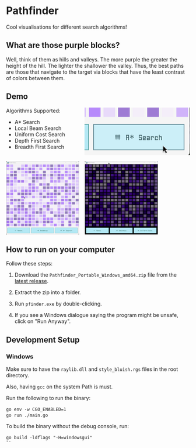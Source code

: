 # Pathfinder

Cool visualisations for different search algorithms!

## What are those purple blocks?

Well, think of them as hills and valleys. The more purple the greater the height of the hill. The lighter the shallower the valley. Thus, the best paths are those that navigate to the target via blocks that have the least contrast of colors between them.


## Demo

<div style="display: flex; justify-content: space-between;">
<div>
Algorithms Supported:

- A* Search
- Local Beam Search
- Uniform Cost Search
- Depth First Search
- Breadth First Search
</div><img src="./screenshots/algorithms.gif"></div><br><div align="center" style="display: flex; gap: 1rem">
<img width="200" height="200" src="./screenshots/astar.gif"><img width="200" height="200" src="./screenshots/dark.gif"></div>

## How to run on your computer

Follow these steps:

1. Download the `Pathfinder_Portable_Windows_amd64.zip` file from the [latest release](https://github.com/amkhrjee/pathfinder/releases/latest).

2. Extract the zip into a folder.

3. Run `pfinder.exe` by double-clicking. 

4. If you see a Windows dialogue saying the program might be unsafe, click on "Run Anyway". 

## Development Setup

### Windows

Make sure to have the `raylib.dll` and `style_bluish.rgs` files in the root directory. 

Also, having `gcc` on the system Path is must.

Run the following to run the binary:

```
go env -w CGO_ENABLED=1
go run ./main.go
```
To build the binary without the debug console, run:

```
go build -ldflags "-H=windowsgui"
``